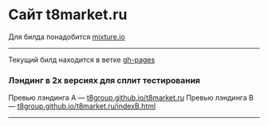 # Сайт t8market.ru

Для билда понадобится [mixture.io](http://mixture.io)

___________

Текущий билд находится в ветке [gh-pages](https://github.com/t8group/t8market.ru/tree/gh-pages)

### Лэндинг в 2х версиях для сплит тестирования

Превью лэндинга A —  [t8group.github.io/t8market.ru](http://t8group.github.io/t8market.ru)
Превью лэндинга B — [t8group.github.io/t8market.ru/indexB.html](http://t8group.github.io/t8market.ru/indexB.html)

_______________________________